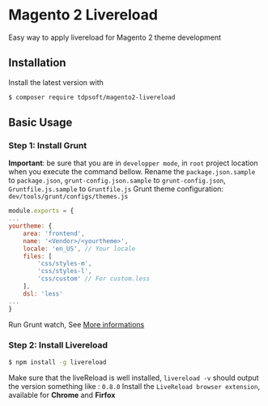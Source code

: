 # Magento 2 Livereload
Easy way to apply livereload for Magento 2 theme development

## Installation
Install the latest version with
```bash
$ composer require tdpsoft/magento2-livereload
```

## Basic Usage
### Step 1: Install Grunt
**Important**: be sure that you are in `developper mode`, in `root` project location when you execute the command bellow.
Rename the `package.json.sample` to `package.json`, `grunt-config.json.sample` to `grunt-config.json`,  `Gruntfile.js.sample` to `Gruntfile.js`
Grunt theme configuration: `dev/tools/grunt/configs/themes.js`
```js
module.exports = {
...
yourtheme: {
    area: 'frontend',
    name: '<Vendor>/<yourtheme>',
    locale: 'en_US', // Your locale
    files: [
        'css/styles-m',
        'css/styles-l',
        'css/custom' // For custom.less
    ],
    dsl: 'less'
...
}
```
Run Grunt watch, See [More informations](https://devdocs.magento.com/guides/v2.0/frontend-dev-guide/css-topics/css_debug.html)

### Step 2: Install Livereload
```bash
$ npm install -g livereload
```
Make sure that the liveReload is well installed, `livereload -v` should output the version something like : `0.8.0`
Install the `LiveReload browser extension`, available for **Chrome** and **Firfox**
